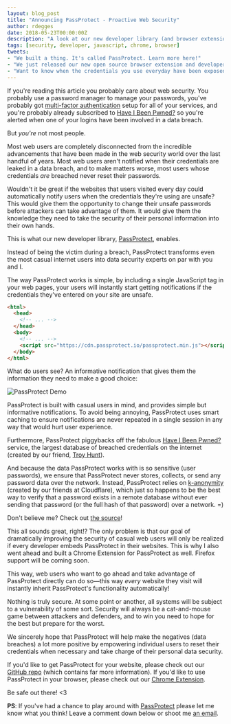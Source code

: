 ```yaml
---
layout: blog_post
title: "Announcing PassProtect - Proactive Web Security"
author: rdegges
date: 2018-05-23T00:00:00Z
description: "A look at our new developer library (and browser extension): PassProtect. PassProtect integrates with haveibeenpwned to check credentials you use against breached data lists, and notifies you when something bad happens."
tags: [security, developer, javascript, chrome, browser]
tweets:
- "We built a thing. It's called PassProtect. Learn more here!"
- "We just released our new open source browser extension and developer library: PassProtect. It's powered by @troyhunt's @haveibeenpwned service. Check it out!"
- "Want to know when the credentials you use everyday have been exposed in a data breach? Check out PassProtect, our newest open source project:"
---
```


If you're reading this article you probably care about web security. You probably use a password manager to manage your passwords, you've probably got [multi-factor authentication](https://2fanotifier.org/) setup for all of your services, and you're probably already subscribed to [Have I Been Pwned?](https://haveibeenpwned.com/) so you're alerted when one of your logins have been involved in a data breach.

But *you're* not most people.

Most web users are completely disconnected from the incredible advancements that have been made in the web security world over the last handful of years. Most web users aren't notified when their credentials are leaked in a data breach, and to make matters worse, most users whose credentials *are* breached never reset their passwords.

Wouldn't it be great if the websites that users visited every day could automatically notify users when the credentials they're using are unsafe? This would give them the opportunity to change their unsafe passwords before attackers can take advantage of them. It would give them the knowledge they need to take the security of their personal information into their own hands.

This is what our new developer library, [PassProtect](https://github.com/oktasecuritylabs/passprotect-js), enables.

Instead of being the victim during a breach, PassProtect transforms even the most casual internet users into data security experts on par with you and I.

The way PassProtect works is simple, by including a single JavaScript tag in your web pages, your users will instantly start getting notifications if the credentials they've entered on your site are unsafe.

```html
<html>
  <head>
    <!-- ... -->
  </head>
  <body>
    <!-- ... -->
    <script src="https://cdn.passprotect.io/passprotect.min.js"></script>
  </body>
</html>
```

What do users see? An informative notification that gives them the information they need to make a good choice:

<img src="/img/blog/passprotect/passprotect-demo.gif" alt="PassProtect Demo" class="center-image">

PassProtect is built with casual users in mind, and provides simple but informative notifications. To avoid being annoying, PassProtect uses smart caching to ensure notifications are never repeated in a single session in any way that would hurt user experience.

Furthermore, PassProtect piggybacks off the fabulous [Have I Been Pwned?](https://haveibeenpwned.com/) service, the largest database of breached credentials on the internet (created by our friend, [Troy Hunt](https://www.troyhunt.com/)).

And because the data PassProtect works with is so sensitive (user passwords), we ensure that PassProtect never stores, collects, or send any password data over the network. Instead, PassProtect relies on [k-anonymity](https://blog.cloudflare.com/validating-leaked-passwords-with-k-anonymity/) (created by our friends at Cloudflare), which just so happens to be the best way to verify that a password exists in a remote database without ever sending that password (or the full hash of that password) over a network. =)

Don't believe me? Check out [the source](https://github.com/oktasecuritylabs/passprotect-js)!

This all sounds great, right!? The only problem is that our goal of dramatically improving the security of casual web users will only be realized if every developer embeds PassProtect in their websites. This is why I also went ahead and built a Chrome Extension for PassProtect as well. Firefox support will be coming soon.

This way, web users who want to go ahead and take advantage of PassProtect directly can do so—this way *every* website they visit will instantly inherit PassProtect's functionality automatically!

Nothing is truly secure. At some point or another, all systems will be subject to a vulnerability of some sort. Security will always be a cat-and-mouse game between attackers and defenders, and to win you need to hope for the best but prepare for the worst.

We sincerely hope that PassProtect will help make the negatives (data breaches) a lot more positive by empowering individual users to reset their credentials when necessary and take charge of their personal data security.

If you'd like to get PassProtect for your website, please check out our [GitHub repo](https://github.com/oktasecuritylabs/passprotect-js) (which contains far more information). If you'd like to use PassProtect in your browser, please check out our [Chrome Extension](https://chrome.google.com/webstore/detail/passprotect/cpimldclklpfifolmdnicjnfbjdepjnf).

Be safe out there! &lt;3

**PS**: If you've had a chance to play around with [PassProtect](https://www.passprotect.io) please let me know what you think!  Leave a comment down below or shoot me [an email](mailto:randall.degges@okta.com).